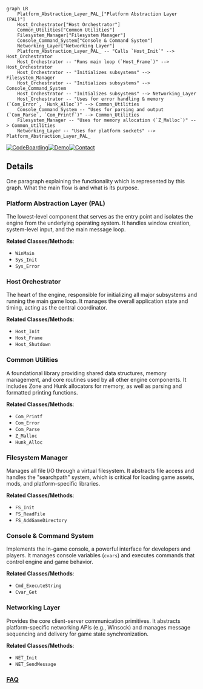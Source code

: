 ```mermaid
graph LR
    Platform_Abstraction_Layer_PAL_["Platform Abstraction Layer (PAL)"]
    Host_Orchestrator["Host Orchestrator"]
    Common_Utilities["Common Utilities"]
    Filesystem_Manager["Filesystem Manager"]
    Console_Command_System["Console & Command System"]
    Networking_Layer["Networking Layer"]
    Platform_Abstraction_Layer_PAL_ -- "Calls `Host_Init`" --> Host_Orchestrator
    Host_Orchestrator -- "Runs main loop (`Host_Frame`)" --> Host_Orchestrator
    Host_Orchestrator -- "Initializes subsystems" --> Filesystem_Manager
    Host_Orchestrator -- "Initializes subsystems" --> Console_Command_System
    Host_Orchestrator -- "Initializes subsystems" --> Networking_Layer
    Host_Orchestrator -- "Uses for error handling & memory (`Com_Error`, `Hunk_Alloc`)" --> Common_Utilities
    Console_Command_System -- "Uses for parsing and output (`Com_Parse`, `Com_Printf`)" --> Common_Utilities
    Filesystem_Manager -- "Uses for memory allocation (`Z_Malloc`)" --> Common_Utilities
    Networking_Layer -- "Uses for platform sockets" --> Platform_Abstraction_Layer_PAL_
```

[![CodeBoarding](https://img.shields.io/badge/Generated%20by-CodeBoarding-9cf?style=flat-square)](https://github.com/CodeBoarding/CodeBoarding)[![Demo](https://img.shields.io/badge/Try%20our-Demo-blue?style=flat-square)](https://www.codeboarding.org/demo)[![Contact](https://img.shields.io/badge/Contact%20us%20-%20contact@codeboarding.org-lightgrey?style=flat-square)](mailto:contact@codeboarding.org)

## Details

One paragraph explaining the functionality which is represented by this graph. What the main flow is and what is its purpose.

### Platform Abstraction Layer (PAL)
The lowest-level component that serves as the entry point and isolates the engine from the underlying operating system. It handles window creation, system-level input, and the main message loop.


**Related Classes/Methods**:

- `WinMain`
- `Sys_Init`
- `Sys_Error`


### Host Orchestrator
The heart of the engine, responsible for initializing all major subsystems and running the main game loop. It manages the overall application state and timing, acting as the central coordinator.


**Related Classes/Methods**:

- `Host_Init`
- `Host_Frame`
- `Host_Shutdown`


### Common Utilities
A foundational library providing shared data structures, memory management, and core routines used by all other engine components. It includes Zone and Hunk allocators for memory, as well as parsing and formatted printing functions.


**Related Classes/Methods**:

- `Com_Printf`
- `Com_Error`
- `Com_Parse`
- `Z_Malloc`
- `Hunk_Alloc`


### Filesystem Manager
Manages all file I/O through a virtual filesystem. It abstracts file access and handles the "searchpath" system, which is critical for loading game assets, mods, and platform-specific libraries.


**Related Classes/Methods**:

- `FS_Init`
- `FS_ReadFile`
- `FS_AddGameDirectory`


### Console & Command System
Implements the in-game console, a powerful interface for developers and players. It manages console variables (`cvars`) and executes commands that control engine and game behavior.


**Related Classes/Methods**:

- `Cmd_ExecuteString`
- `Cvar_Get`


### Networking Layer
Provides the core client-server communication primitives. It abstracts platform-specific networking APIs (e.g., Winsock) and manages message sequencing and delivery for game state synchronization.


**Related Classes/Methods**:

- `NET_Init`
- `NET_SendMessage`




### [FAQ](https://github.com/CodeBoarding/GeneratedOnBoardings/tree/main?tab=readme-ov-file#faq)